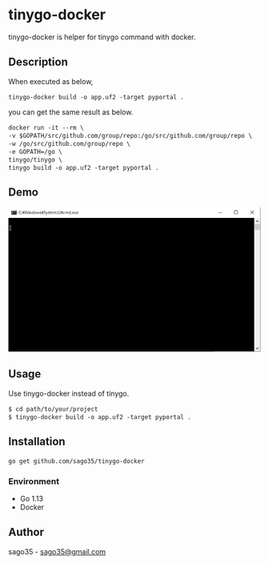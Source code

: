 # tinygo-docker

tinygo-docker is helper for tinygo command with docker.

## Description

When executed as below,

```
tinygo-docker build -o app.uf2 -target pyportal .
```

you can get the same result as below.

```
docker run -it --rm \
-v $GOPATH/src/github.com/group/repo:/go/src/github.com/group/repo \
-w /go/src/github.com/group/repo \
-e GOPATH=/go \
tinygo/tinygo \
tinygo build -o app.uf2 -target pyportal .
```

## Demo

![](tinygo-docker.gif)

## Usage

Use tinygo-docker instead of tinygo.  

```
$ cd path/to/your/project
$ tinygo-docker build -o app.uf2 -target pyportal .
```

## Installation

```
go get github.com/sago35/tinygo-docker
```

### Environment

* Go 1.13
* Docker

## Author

sago35 - <sago35@gmail.com>
